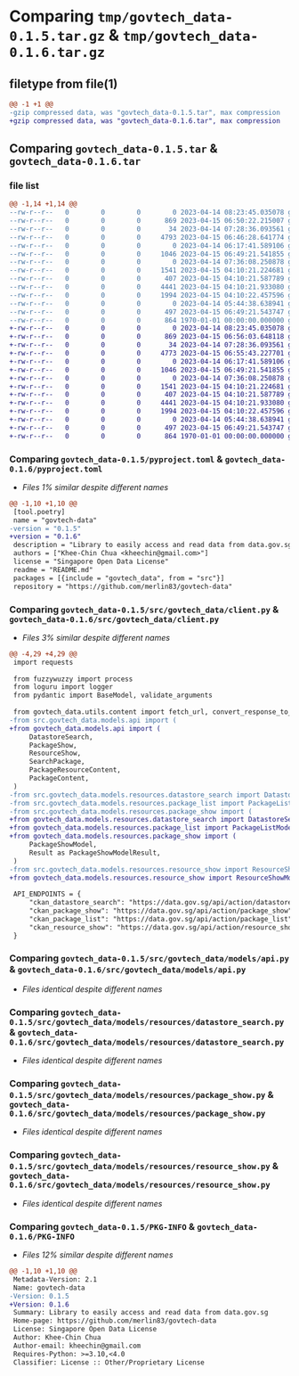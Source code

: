 # Comparing `tmp/govtech_data-0.1.5.tar.gz` & `tmp/govtech_data-0.1.6.tar.gz`

## filetype from file(1)

```diff
@@ -1 +1 @@
-gzip compressed data, was "govtech_data-0.1.5.tar", max compression
+gzip compressed data, was "govtech_data-0.1.6.tar", max compression
```

## Comparing `govtech_data-0.1.5.tar` & `govtech_data-0.1.6.tar`

### file list

```diff
@@ -1,14 +1,14 @@
--rw-r--r--   0        0        0        0 2023-04-14 08:23:45.035078 govtech_data-0.1.5/README.md
--rw-r--r--   0        0        0      869 2023-04-15 06:50:22.215007 govtech_data-0.1.5/pyproject.toml
--rw-r--r--   0        0        0       34 2023-04-14 07:28:36.093561 govtech_data-0.1.5/src/govtech_data/__init__.py
--rw-r--r--   0        0        0     4793 2023-04-15 06:46:28.641774 govtech_data-0.1.5/src/govtech_data/client.py
--rw-r--r--   0        0        0        0 2023-04-14 06:17:41.589106 govtech_data-0.1.5/src/govtech_data/models/__init__.py
--rw-r--r--   0        0        0     1046 2023-04-15 06:49:21.541855 govtech_data-0.1.5/src/govtech_data/models/api.py
--rw-r--r--   0        0        0        0 2023-04-14 07:36:08.250878 govtech_data-0.1.5/src/govtech_data/models/resources/__init__.py
--rw-r--r--   0        0        0     1541 2023-04-15 04:10:21.224681 govtech_data-0.1.5/src/govtech_data/models/resources/datastore_search.py
--rw-r--r--   0        0        0      407 2023-04-15 04:10:21.587789 govtech_data-0.1.5/src/govtech_data/models/resources/package_list.py
--rw-r--r--   0        0        0     4441 2023-04-15 04:10:21.933080 govtech_data-0.1.5/src/govtech_data/models/resources/package_show.py
--rw-r--r--   0        0        0     1994 2023-04-15 04:10:22.457596 govtech_data-0.1.5/src/govtech_data/models/resources/resource_show.py
--rw-r--r--   0        0        0        0 2023-04-14 05:44:38.638941 govtech_data-0.1.5/src/govtech_data/utils/__init__.py
--rw-r--r--   0        0        0      497 2023-04-15 06:49:21.543747 govtech_data-0.1.5/src/govtech_data/utils/content.py
--rw-r--r--   0        0        0      864 1970-01-01 00:00:00.000000 govtech_data-0.1.5/PKG-INFO
+-rw-r--r--   0        0        0        0 2023-04-14 08:23:45.035078 govtech_data-0.1.6/README.md
+-rw-r--r--   0        0        0      869 2023-04-15 06:56:03.648118 govtech_data-0.1.6/pyproject.toml
+-rw-r--r--   0        0        0       34 2023-04-14 07:28:36.093561 govtech_data-0.1.6/src/govtech_data/__init__.py
+-rw-r--r--   0        0        0     4773 2023-04-15 06:55:43.227701 govtech_data-0.1.6/src/govtech_data/client.py
+-rw-r--r--   0        0        0        0 2023-04-14 06:17:41.589106 govtech_data-0.1.6/src/govtech_data/models/__init__.py
+-rw-r--r--   0        0        0     1046 2023-04-15 06:49:21.541855 govtech_data-0.1.6/src/govtech_data/models/api.py
+-rw-r--r--   0        0        0        0 2023-04-14 07:36:08.250878 govtech_data-0.1.6/src/govtech_data/models/resources/__init__.py
+-rw-r--r--   0        0        0     1541 2023-04-15 04:10:21.224681 govtech_data-0.1.6/src/govtech_data/models/resources/datastore_search.py
+-rw-r--r--   0        0        0      407 2023-04-15 04:10:21.587789 govtech_data-0.1.6/src/govtech_data/models/resources/package_list.py
+-rw-r--r--   0        0        0     4441 2023-04-15 04:10:21.933080 govtech_data-0.1.6/src/govtech_data/models/resources/package_show.py
+-rw-r--r--   0        0        0     1994 2023-04-15 04:10:22.457596 govtech_data-0.1.6/src/govtech_data/models/resources/resource_show.py
+-rw-r--r--   0        0        0        0 2023-04-14 05:44:38.638941 govtech_data-0.1.6/src/govtech_data/utils/__init__.py
+-rw-r--r--   0        0        0      497 2023-04-15 06:49:21.543747 govtech_data-0.1.6/src/govtech_data/utils/content.py
+-rw-r--r--   0        0        0      864 1970-01-01 00:00:00.000000 govtech_data-0.1.6/PKG-INFO
```

### Comparing `govtech_data-0.1.5/pyproject.toml` & `govtech_data-0.1.6/pyproject.toml`

 * *Files 1% similar despite different names*

```diff
@@ -1,10 +1,10 @@
 [tool.poetry]
 name = "govtech-data"
-version = "0.1.5"
+version = "0.1.6"
 description = "Library to easily access and read data from data.gov.sg"
 authors = ["Khee-Chin Chua <kheechin@gmail.com>"]
 license = "Singapore Open Data License"
 readme = "README.md"
 packages = [{include = "govtech_data", from = "src"}]
 repository = "https://github.com/merlin83/govtech-data"
```

### Comparing `govtech_data-0.1.5/src/govtech_data/client.py` & `govtech_data-0.1.6/src/govtech_data/client.py`

 * *Files 3% similar despite different names*

```diff
@@ -4,29 +4,29 @@
 import requests
 
 from fuzzywuzzy import process
 from loguru import logger
 from pydantic import BaseModel, validate_arguments
 
 from govtech_data.utils.content import fetch_url, convert_response_to_io
-from src.govtech_data.models.api import (
+from govtech_data.models.api import (
     DatastoreSearch,
     PackageShow,
     ResourceShow,
     SearchPackage,
     PackageResourceContent,
     PackageContent,
 )
-from src.govtech_data.models.resources.datastore_search import DatastoreSearchModel
-from src.govtech_data.models.resources.package_list import PackageListModel
-from src.govtech_data.models.resources.package_show import (
+from govtech_data.models.resources.datastore_search import DatastoreSearchModel
+from govtech_data.models.resources.package_list import PackageListModel
+from govtech_data.models.resources.package_show import (
     PackageShowModel,
     Result as PackageShowModelResult,
 )
-from src.govtech_data.models.resources.resource_show import ResourceShowModel
+from govtech_data.models.resources.resource_show import ResourceShowModel
 
 API_ENDPOINTS = {
     "ckan_datastore_search": "https://data.gov.sg/api/action/datastore_search",
     "ckan_package_show": "https://data.gov.sg/api/action/package_show",
     "ckan_package_list": "https://data.gov.sg/api/action/package_list",
     "ckan_resource_show": "https://data.gov.sg/api/action/resource_show",
 }
```

### Comparing `govtech_data-0.1.5/src/govtech_data/models/api.py` & `govtech_data-0.1.6/src/govtech_data/models/api.py`

 * *Files identical despite different names*

### Comparing `govtech_data-0.1.5/src/govtech_data/models/resources/datastore_search.py` & `govtech_data-0.1.6/src/govtech_data/models/resources/datastore_search.py`

 * *Files identical despite different names*

### Comparing `govtech_data-0.1.5/src/govtech_data/models/resources/package_show.py` & `govtech_data-0.1.6/src/govtech_data/models/resources/package_show.py`

 * *Files identical despite different names*

### Comparing `govtech_data-0.1.5/src/govtech_data/models/resources/resource_show.py` & `govtech_data-0.1.6/src/govtech_data/models/resources/resource_show.py`

 * *Files identical despite different names*

### Comparing `govtech_data-0.1.5/PKG-INFO` & `govtech_data-0.1.6/PKG-INFO`

 * *Files 12% similar despite different names*

```diff
@@ -1,10 +1,10 @@
 Metadata-Version: 2.1
 Name: govtech-data
-Version: 0.1.5
+Version: 0.1.6
 Summary: Library to easily access and read data from data.gov.sg
 Home-page: https://github.com/merlin83/govtech-data
 License: Singapore Open Data License
 Author: Khee-Chin Chua
 Author-email: kheechin@gmail.com
 Requires-Python: >=3.10,<4.0
 Classifier: License :: Other/Proprietary License
```

